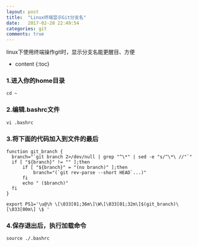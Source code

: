 ```yaml
---
layout: post
title:  "Linux终端显示Git分支名"
date:   2017-02-28 22:49:54
categories: git
comments: true
---
```


linux下使用终端操作git时，显示分支名能更醒目、方便

* content
{:toc}

### 1.进入你的home目录
```
cd ~
```

### 2.编辑.bashrc文件
```
vi .bashrc
```

### 3.将下面的代码加入到文件的最后
```
function git_branch {
  branch="`git branch 2>/dev/null | grep "^\*" | sed -e "s/^\*\ //"`"
  if [ "${branch}" != "" ];then
      if [ "${branch}" = "(no branch)" ];then
          branch="(`git rev-parse --short HEAD`...)"
      fi
      echo " ($branch)"
  fi
}

export PS1='\u@\h \[\033[01;36m\]\W\[\033[01;32m\]$(git_branch)\[\033[00m\] \$ '
```

### 4.保存退出后，执行加载命令
```
source ./.bashrc
```
